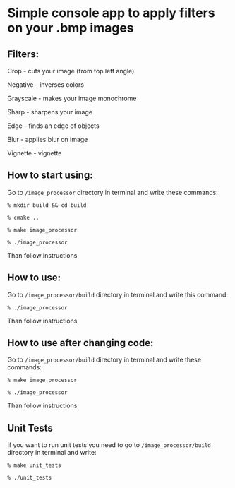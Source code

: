 # Simple console app to apply filters on your .bmp images

## Filters:

Crop - cuts your image (from top left angle)

Negative - inverses colors

Grayscale - makes your image monochrome

Sharp - sharpens your image

Edge - finds an edge of objects

Blur - applies blur on image

Vignette - vignette

## How to start using:

Go to `/image_processor` directory in terminal and write these commands:

`% mkdir build && cd build`

`% cmake ..`

`% make image_processor`

`% ./image_processor`

Than follow instructions

## How to use:

Go to `/image_processor/build` directory in terminal and write this command:

`% ./image_processor`

Than follow instructions

## How to use after changing code:

Go to `/image_processor/build` directory in terminal and write these commands:

`% make image_processor`

`% ./image_processor`

Than follow instructions

## Unit Tests

If you want to run unit tests you need to go to `/image_processor/build` directory in terminal and write:

`% make unit_tests`

`% ./unit_tests`


